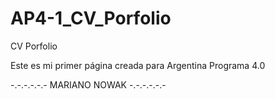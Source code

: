 # AP4-1_CV_Porfolio
CV Porfolio

Este es mi primer página creada para Argentina Programa 4.0

-.-.-.-.-.- MARIANO NOWAK -.-.-.-.-.-
